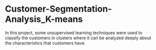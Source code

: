 # Customer-Segmentation-Analysis_K-means
In this project, some unsupervised learning techniques were used to classify the customers in clusters where it can be analyzed deeply about the characteristics that customers have.

